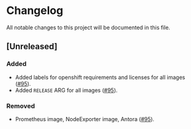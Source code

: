 # Changelog

All notable changes to this project will be documented in this file.

## [Unreleased]

### Added

- Added labels for openshift requirements and licenses for all images ([#95]).
- Added `RELEASE` ARG for all images ([#95]).

### Removed

- Prometheus image, NodeExporter image, Antora ([#95]).

[#95]: https://github.com/stackabletech/docker-images/pull/95
